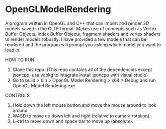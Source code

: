 # OpenGLModelRendering

A program written in OpenGL and C++ that can import and render 3D models saved in the GLTF format. Makes use of concepts such as Vertex Buffer Objects, Index Buffer Objects, fragment shaders and vertex shaders to render models robustly. I have provided a few models that can be rendered and the program will prompt you asking which model you want to load in.


HOW TO RUN
1. Clone this repo. (This repo contains all of the dependencies except jsoncpp, use vcpkg to integrate install jsoncpp with visual studio)
2. Go to build > bin > OpenGL Model Rendering > x64 > Debug and run OpenGL Model Rendering.exe


CONTROLS
1. Hold down the left mouse button and move the mouse around to look around.
2. WASD to move up down left and right (relative to camera rotation).
3. L-ctrl to move down and space bar to move up (absolute).
